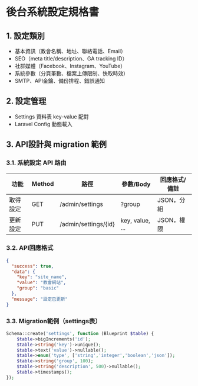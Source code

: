 # 後台系統設定規格書

## 1. 設定類別
- 基本資訊（教會名稱、地址、聯絡電話、Email）
- SEO（meta title/description、GA tracking ID）
- 社群媒體（Facebook、Instagram、YouTube）
- 系統參數（分頁筆數、檔案上傳限制、快取時效）
- SMTP、API金鑰、備份排程、錯誤通知

## 2. 設定管理
- Settings 資料表 key-value 配對
- Laravel Config 動態載入

## 3. API設計與 migration 範例

### 3.1. 系統設定 API 路由
| 功能         | Method | 路徑                  | 參數/Body                | 回應格式/備註           |
|--------------|--------|-----------------------|--------------------------|-------------------------|
| 取得設定     | GET    | /admin/settings       | ?group                   | JSON，分組              |
| 更新設定     | PUT    | /admin/settings/{id}  | key, value, ...          | JSON，權限              |

### 3.2. API回應格式
```json
{
  "success": true,
  "data": {
    "key": "site_name",
    "value": "教會網站",
    "group": "basic"
  },
  "message": "設定已更新"
}
```

### 3.3. Migration範例（settings表）
```php
Schema::create('settings', function (Blueprint $table) {
    $table->bigIncrements('id');
    $table->string('key')->unique();
    $table->text('value')->nullable();
    $table->enum('type', ['string','integer','boolean','json']);
    $table->string('group', 100);
    $table->string('description', 500)->nullable();
    $table->timestamps();
});
```
